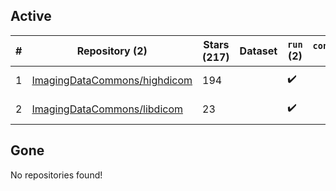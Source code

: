 ## Active
| # | Repository (2) | Stars (217) | Dataset | `run` (2) | `containers-run` | Last Modified |
| --- | --- | --- | --- | --- | --- | --- |
| 1 | [ImagingDataCommons/highdicom](https://github.com/ImagingDataCommons/highdicom) | 194 |  | :heavy_check_mark: |  | 2025-05-20 18:46:43+00:00 |
| 2 | [ImagingDataCommons/libdicom](https://github.com/ImagingDataCommons/libdicom) | 23 |  | :heavy_check_mark: |  | 2025-04-18 11:01:52+00:00 |

## Gone
No repositories found!
